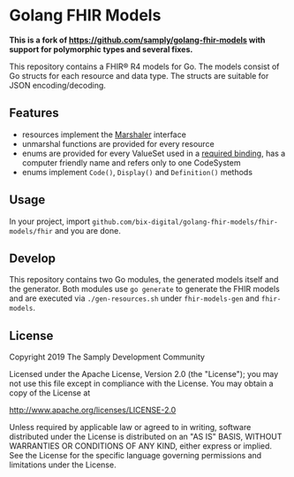 # Golang FHIR Models

**This is a fork of https://github.com/samply/golang-fhir-models with support for polymorphic types and several fixes.**

This repository contains a FHIR® R4 models for Go. The models consist of Go structs for each resource and data type. The structs are suitable for JSON encoding/decoding. 

## Features

* resources implement the [Marshaler][1] interface
* unmarshal functions are provided for every resource
* enums are provided for every ValueSet used in a [required binding][2], has a computer friendly name and refers only to one CodeSystem
* enums implement `Code()`, `Display()` and `Definition()` methods

## Usage

In your project, import `github.com/bix-digital/golang-fhir-models/fhir-models/fhir` and you are done.

## Develop

This repository contains two Go modules, the generated models itself and the generator. Both modules use `go generate` to generate the FHIR models and are executed via `./gen-resources.sh` under `fhir-models-gen` and `fhir-models`.

## License

Copyright 2019 The Samply Development Community

Licensed under the Apache License, Version 2.0 (the "License"); you may not use this file except in compliance with the License. You may obtain a copy of the License at

http://www.apache.org/licenses/LICENSE-2.0

Unless required by applicable law or agreed to in writing, software distributed under the License is distributed on an "AS IS" BASIS, WITHOUT WARRANTIES OR CONDITIONS OF ANY KIND, either express or implied. See the License for the specific language governing permissions and limitations under the License.

[1]: <https://golang.org/pkg/encoding/json/#Marshaler>
[2]: <https://www.hl7.org/fhir/terminologies.html#strength>
